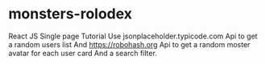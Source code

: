# monsters-rolodex
React JS Single page Tutorial
Use jsonplaceholder.typicode.com Api to get a random users list 
And https://robohash.org Api to get a random moster avatar for each user card
And a search filter.

